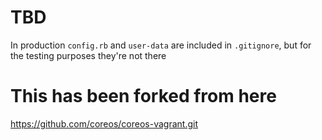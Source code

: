 # TBD

In production `config.rb` and `user-data` are included in `.gitignore`, but for the testing purposes they're not there

# This has been forked from here
https://github.com/coreos/coreos-vagrant.git
